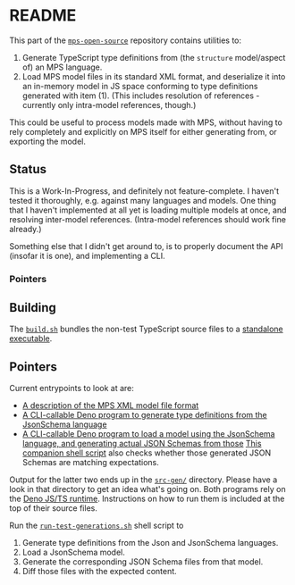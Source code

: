 # README

This part of the [`mps-open-source`](https://github.com/dslmeinte/mps-open-source) repository contains utilities to:

1. Generate TypeScript type definitions from (the `structure` model/aspect of) an MPS language.
2. Load MPS model files in its standard XML format, and deserialize it into an in-memory model in JS space conforming to type definitions generated with item (1).
   (This includes resolution of references - currently only intra-model references, though.)

This could be useful to process models made with MPS, without having to rely completely and explicitly on MPS itself for either generating from, or exporting the model.


## Status

This is a Work-In-Progress, and definitely not feature-complete.
I haven't tested it thoroughly, e.g. against many languages and models.
One thing that I haven't implemented at all yet is loading multiple models at once, and resolving inter-model references.
(Intra-model references should work fine already.)

Something else that I didn't get around to, is to properly document the API (insofar it is one), and implementing a CLI.


### Pointers
## Building

The [`build.sh`](./build.sh) bundles the non-test TypeScript source files to a [standalone executable](./dist/mps-json-exporter.bundle.js).


## Pointers

Current entrypoints to look at are:

* [A description of the MPS XML model file format](./docs/MPS-model-XMLs.adoc)
* [A CLI-callable Deno program to generate type definitions from the JsonSchema language](./src-test/languageStructure/generator.ts)
* [A CLI-callable Deno program to load a model using the JsonSchema language, and generating actual JSON Schemas from those](./src-test/jsonSchema/test.ts)
  [This companion shell script](./src-test/jsonSchema/diff-jsonSchemas-examples.sh) also checks whether those generated JSON Schemas are matching expectations.

Output for the latter two ends up in the [`src-gen/`](./src-gen) directory.
Please have a look in that directory to get an idea what's going on.
Both programs rely on the [Deno JS/TS runtime](https://deno.land).
Instructions on how to run them is included at the top of their source files.

Run the [`run-test-generations.sh`](./run-test-generations.sh) shell script to

1. Generate type definitions from the Json and JsonSchema languages.
2. Load a JsonSchema model.
3. Generate the corresponding JSON Schema files from that model.
4. Diff those files with the expected content.

